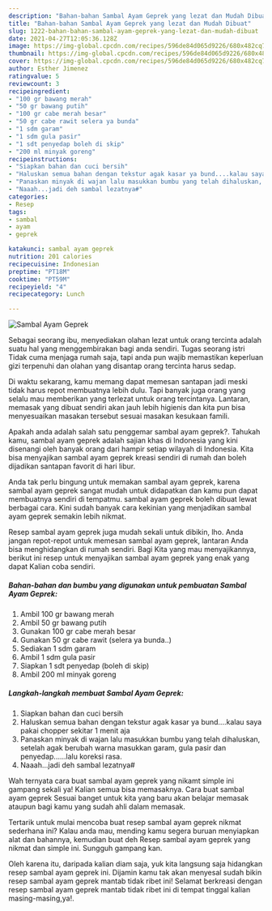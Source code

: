 ```yaml
---
description: "Bahan-bahan Sambal Ayam Geprek yang lezat dan Mudah Dibuat"
title: "Bahan-bahan Sambal Ayam Geprek yang lezat dan Mudah Dibuat"
slug: 1222-bahan-bahan-sambal-ayam-geprek-yang-lezat-dan-mudah-dibuat
date: 2021-04-27T12:05:36.128Z
image: https://img-global.cpcdn.com/recipes/596de84d065d9226/680x482cq70/sambal-ayam-geprek-foto-resep-utama.jpg
thumbnail: https://img-global.cpcdn.com/recipes/596de84d065d9226/680x482cq70/sambal-ayam-geprek-foto-resep-utama.jpg
cover: https://img-global.cpcdn.com/recipes/596de84d065d9226/680x482cq70/sambal-ayam-geprek-foto-resep-utama.jpg
author: Esther Jimenez
ratingvalue: 5
reviewcount: 3
recipeingredient:
- "100 gr bawang merah"
- "50 gr bawang putih"
- "100 gr cabe merah besar"
- "50 gr cabe rawit selera ya bunda"
- "1 sdm garam"
- "1 sdm gula pasir"
- "1 sdt penyedap boleh di skip"
- "200 ml minyak goreng"
recipeinstructions:
- "Siapkan bahan dan cuci bersih"
- "Haluskan semua bahan dengan tekstur agak kasar ya bund....kalau saya pakai chopper sekitar 1 menit aja"
- "Panaskan minyak di wajan lalu masukkan bumbu yang telah dihaluskan, setelah agak berubah warna masukkan garam, gula pasir dan penyedap......lalu koreksi rasa."
- "Naaah...jadi deh sambal lezatnya#"
categories:
- Resep
tags:
- sambal
- ayam
- geprek

katakunci: sambal ayam geprek 
nutrition: 201 calories
recipecuisine: Indonesian
preptime: "PT18M"
cooktime: "PT59M"
recipeyield: "4"
recipecategory: Lunch

---
```



![Sambal Ayam Geprek](https://img-global.cpcdn.com/recipes/596de84d065d9226/680x482cq70/sambal-ayam-geprek-foto-resep-utama.jpg)

Sebagai seorang ibu, menyediakan olahan lezat untuk orang tercinta adalah suatu hal yang menggembirakan bagi anda sendiri. Tugas seorang istri Tidak cuma menjaga rumah saja, tapi anda pun wajib memastikan keperluan gizi terpenuhi dan olahan yang disantap orang tercinta harus sedap.

Di waktu  sekarang, kamu memang dapat memesan santapan jadi meski tidak harus repot membuatnya lebih dulu. Tapi banyak juga orang yang selalu mau memberikan yang terlezat untuk orang tercintanya. Lantaran, memasak yang dibuat sendiri akan jauh lebih higienis dan kita pun bisa menyesuaikan masakan tersebut sesuai masakan kesukaan famili. 



Apakah anda adalah salah satu penggemar sambal ayam geprek?. Tahukah kamu, sambal ayam geprek adalah sajian khas di Indonesia yang kini disenangi oleh banyak orang dari hampir setiap wilayah di Indonesia. Kita bisa menyajikan sambal ayam geprek kreasi sendiri di rumah dan boleh dijadikan santapan favorit di hari libur.

Anda tak perlu bingung untuk memakan sambal ayam geprek, karena sambal ayam geprek sangat mudah untuk didapatkan dan kamu pun dapat membuatnya sendiri di tempatmu. sambal ayam geprek boleh dibuat lewat berbagai cara. Kini sudah banyak cara kekinian yang menjadikan sambal ayam geprek semakin lebih nikmat.

Resep sambal ayam geprek juga mudah sekali untuk dibikin, lho. Anda jangan repot-repot untuk memesan sambal ayam geprek, lantaran Anda bisa menghidangkan di rumah sendiri. Bagi Kita yang mau menyajikannya, berikut ini resep untuk menyajikan sambal ayam geprek yang enak yang dapat Kalian coba sendiri.

<!--inarticleads1-->

##### Bahan-bahan dan bumbu yang digunakan untuk pembuatan Sambal Ayam Geprek:

1. Ambil 100 gr bawang merah
1. Ambil 50 gr bawang putih
1. Gunakan 100 gr cabe merah besar
1. Gunakan 50 gr cabe rawit (selera ya bunda..)
1. Sediakan 1 sdm garam
1. Ambil 1 sdm gula pasir
1. Siapkan 1 sdt penyedap (boleh di skip)
1. Ambil 200 ml minyak goreng




<!--inarticleads2-->

##### Langkah-langkah membuat Sambal Ayam Geprek:

1. Siapkan bahan dan cuci bersih
1. Haluskan semua bahan dengan tekstur agak kasar ya bund....kalau saya pakai chopper sekitar 1 menit aja
1. Panaskan minyak di wajan lalu masukkan bumbu yang telah dihaluskan, setelah agak berubah warna masukkan garam, gula pasir dan penyedap......lalu koreksi rasa.
1. Naaah...jadi deh sambal lezatnya#




Wah ternyata cara buat sambal ayam geprek yang nikamt simple ini gampang sekali ya! Kalian semua bisa memasaknya. Cara buat sambal ayam geprek Sesuai banget untuk kita yang baru akan belajar memasak ataupun bagi kamu yang sudah ahli dalam memasak.

Tertarik untuk mulai mencoba buat resep sambal ayam geprek nikmat sederhana ini? Kalau anda mau, mending kamu segera buruan menyiapkan alat dan bahannya, kemudian buat deh Resep sambal ayam geprek yang nikmat dan simple ini. Sungguh gampang kan. 

Oleh karena itu, daripada kalian diam saja, yuk kita langsung saja hidangkan resep sambal ayam geprek ini. Dijamin kamu tak akan menyesal sudah bikin resep sambal ayam geprek mantab tidak ribet ini! Selamat berkreasi dengan resep sambal ayam geprek mantab tidak ribet ini di tempat tinggal kalian masing-masing,ya!.

